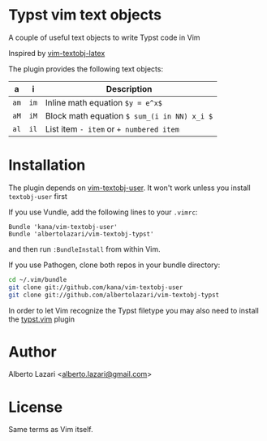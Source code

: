 # Typst vim text objects
A couple of useful text objects to write Typst code in Vim

Inspired by [vim-textobj-latex](https://github.com/rbonvall/vim-textobj-latex/tree/master)

The plugin provides the following text objects:

|a   |i   |Description                                |
|----|----|-------------------------------------------|
|`am`|`im`|Inline math equation `$y = e^x$`           |
|`aM`|`iM`|Block math equation `$ sum_(i in NN) x_i $`|
|`al`|`il`|List item `- item` or `+ numbered item`    |

# Installation
The plugin depends on [vim-textobj-user](https://github.com/kana/vim-textobj-user).
It won't work unless you install `textobj-user` first

If you use Vundle, add the following lines to your `.vimrc`:
```vim
Bundle 'kana/vim-textobj-user'
Bundle 'albertolazari/vim-textobj-typst'
```

and then run `:BundleInstall` from within Vim.

If you use Pathogen, clone both repos in your bundle directory:
```bash
cd ~/.vim/bundle
git clone git://github.com/kana/vim-textobj-user
git clone git://github.com/albertolazari/vim-textobj-typst
```

In order to let Vim recognize the Typst filetype you may also need to install the [typst.vim](https://github.com/kaarmu/typst.vim) plugin

# Author
Alberto Lazari \<alberto.lazari@gmail.com\>

# License
Same terms as Vim itself.

